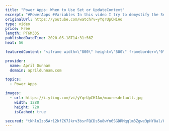 ```yaml
---
title: "Power Apps: When to Use Set or UpdateContext"
excerpt: "#PowerApps #Variables In this video I try to demystify the Set and UpdateContext functions in Power Apps.  I explain what a variable is, what each function does, how to use them and guidelines on when to use each."
originalUrl: https://youtube.com/watch?v=yYqrUpCH1Ao
type: video
price: Free
length: PT6M33S
publishedDateTime: 2020-05-18T14:31:56Z
heat: 56

featuredContent: "<iframe width=\"800\" height=\"500\" frameborder=\"0\" src=\"https://www.youtube.com/embed/yYqrUpCH1Ao\" allow=\"accelerometer; autoplay; encrypted-media; gyroscope; picture-in-picture\" allowfullscreen></iframe>"

provider:
  name: April Dunnam
  domain: aprildunnam.com

topics:
  - Power Apps

images:
  - url: https://i.ytimg.com/vi/yYqrUpCH1Ao/maxresdefault.jpg
    width: 1280
    height: 720
    isCached: true

secured: "tkhlnIzo5Ar12kfZK7Jkrv3bsrFQCDs5u8wYn6SGDRMqqlm3Zgwe3pHY8al/UW0ByLRldy4/L6RHQ+zQHLiJYBuh2XNMcg6wuhZoMk/SCaGyWXHvDabxrRdIjZNXhfiCL5ulNn9cxMcQQ1U4OWvN3hiK8YaeIiSmgf+uPi7zrmaNAAmua80kNadFyN6bBKREtYAiFxV9EiGC4g9Is7EYZBm0Fxnov6AjuteB4izOLJ/PlLFDDbPX9NFksUZCn+/AF+BD2AVkyBdBmBlflhgZsrcEbjr86pNrRrYvHa1rMf+x6Md+wJkar8cSoog8IvDGeRaI3dpWw/LVGUYEkejEeBxjDQOZa1cqKYz0/Z2JIL8D5KlO7tuJLOX6SlPZB+vhDW5JgsVDT27ch99fD80qxn0AMILidiCZtIsV0sdAh8w=;mHYIWkuiHU/tnnbGsRQiKg=="
---
```


